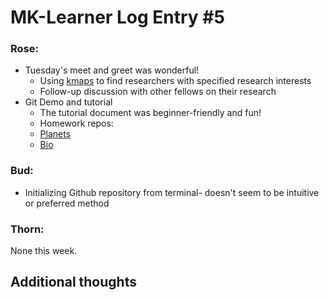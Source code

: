 # MK-Learner Log Entry #5

### Rose:
- Tuesday's meet and greet was wonderful!
  - Using [kmaps](https://kmap.arizona.edu) to find researchers with specified research interests
  - Follow-up discussion with other fellows on their research
- Git Demo and tutorial
  - The tutorial document was beginner-friendly and fun!  
  - Homework repos:
  - [Planets](https://github.com/meghavarshini/planets)
  - [Bio](https://github.com/meghavarshini/bio)

### Bud: 
- Initializing Github repository from terminal- doesn't seem to be intuitive or preferred method

### Thorn: 
None this week.

## Additional thoughts
